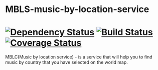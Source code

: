 # MBLS-music-by-location-service
# [![Dependency Status](https://www.versioneye.com/user/projects/5985a6110fb24f004dca5202/badge.svg?style=flat-square)](https://www.versioneye.com/user/projects/5985a6110fb24f004dca5202)  [![Build Status](https://travis-ci.org/olegbal/MBLS-music-by-location-service.svg?branch=master)](https://travis-ci.org/olegbal/MBLS-music-by-location-service) [![Coverage Status](https://coveralls.io/repos/github/olegbal/MBLS-music-by-location-service/badge.svg?branch=master)](https://coveralls.io/github/olegbal/MBLS-music-by-location-service?branch=master)
MBLC(Music by location service) - is a service that will help you to find music by country that you have selected on the world map.

